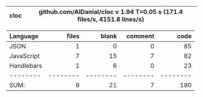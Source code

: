 cloc|github.com/AlDanial/cloc v 1.94  T=0.05 s (171.4 files/s, 4151.8 lines/s)
--- | ---

Language|files|blank|comment|code
:-------|-------:|-------:|-------:|-------:
JSON|1|0|0|85
JavaScript|7|15|7|82
Handlebars|1|6|0|23
--------|--------|--------|--------|--------
SUM:|9|21|7|190
